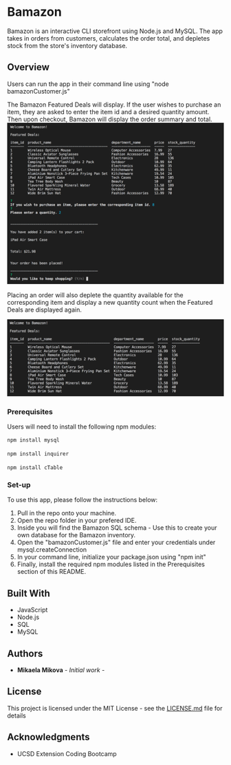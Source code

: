 # Bamazon

Bamazon is an interactive CLI storefront using Node.js and MySQL. The app takes in orders from customers, calculates the order total, and depletes stock from the store's inventory database. 

## Overview

Users can run the app in their command line using "node bamazonCustomer.js" 

The Bamazon Featured Deals will display.
If the user wishes to purchase an item, they are asked to enter the item id and a desired quantity amount. 
Then upon checkout, Bamazon will display the order summary and total. 
![alt text][bamazon-demo]

[bamazon-demo]: https://github.com/mikemmalee/Bamazon/blob/master/images/bamazon-1.png " "

Placing an order will also deplete the quantity available for the corresponding item and display a new quantity count when the Featured Deals are displayed again. 

![alt text][bamazon-demo2]

[bamazon-demo2]: https://github.com/mikemmalee/Bamazon/blob/master/images/bamazon-2.png " "


### Prerequisites

Users will need to install the following npm modules:

```
npm install mysql

npm install inquirer

npm install cTable
```

### Set-up

To use this app, please follow the instructions below:

1. Pull in the repo onto your machine.
2. Open the repo folder in your prefered IDE.
3. Inside you will find the Bamazon SQL schema - Use this to create your own database for the Bamazon inventory.
4. Open the "bamazonCustomer.js" file and enter your credentials under mysql.createConnection
5. In your command line, initialize your package.json using "npm init"
6. Finally, install the required npm modules listed in the Prerequisites section of this README. 


## Built With

* JavaScript
* Node.js
* SQL
* MySQL


## Authors

* **Mikaela Mikova** - *Initial work* - 

## License

This project is licensed under the MIT License - see the [LICENSE.md](LICENSE.md) file for details

## Acknowledgments

* UCSD Extension Coding Bootcamp
